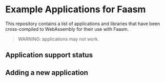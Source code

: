 # Example Applications for Faasm

This repository contains a list of applications and libraries that have been
cross-compiled to WebAssembly for their use with Faasm.

> WARNING: applications may not work.

## Application support status

## Adding a new application


